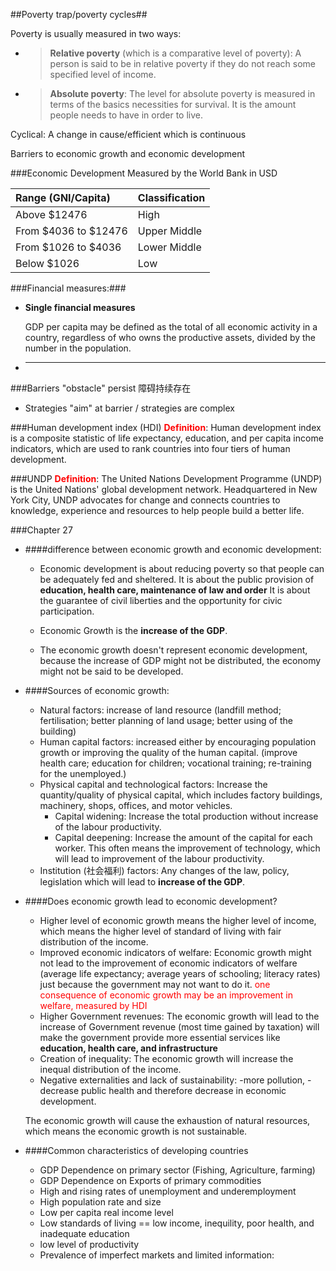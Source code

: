 
##Poverty trap/poverty cycles##

Poverty is usually measured in two ways:

- >**Relative poverty** (which is a comparative level of poverty): A person is said to be in relative poverty if they do not reach some specified level of income.

- >**Absolute poverty**: The level for absolute poverty is measured in terms of the basics necessities for survival. It is the amount people needs to have in order to live.

Cyclical: A change in cause/efficient which is continuous

Barriers to economic growth and economic development

###Economic Development
Measured by the World Bank in USD


Range (GNI/Capita)     | Classification
:--------------------- | :-------------- 
Above \$12476          | High
From \$4036 to \$12476 | Upper Middle
From \$1026 to \$4036  | Lower Middle
Below \$1026           | Low


###Financial measures:###
+ **Single financial measures** 
	
	GDP per capita may be defined as the total of all economic activity in a country, regardless of who owns the productive assets, divided by the number in the population. 


+ ****

###Barriers "obstacle" persist 障碍持续存在
- Strategies "aim" at barrier / strategies are complex 

###Human development index (HDI)
<font color="red">**Definition**</font>: Human development index is a composite statistic of life expectancy, education, and per capita income indicators, which are used to rank countries into four tiers of human development.

###UNDP
<font color="red">**Definition**</font>: The United Nations Development Programme (UNDP) is the United Nations' global development network. Headquartered in New York City, UNDP advocates for change and connects countries to knowledge, experience and resources to help people build a better life.


###Chapter 27

- ####difference between economic growth and economic development:

	+ Economic development is about reducing poverty so that people can be adequately fed and sheltered. It is about the public provision of **education, health care, maintenance of law and order** It is about the guarantee of civil liberties and the opportunity for civic participation. 

	+ Economic Growth is the **increase of the GDP**.

	+ The economic growth doesn't represent economic development, because the increase of GDP might not be distributed, the economy might not be said to be developed.

- ####Sources of economic growth:
	+ Natural factors: increase of land resource (landfill method; fertilisation; better planning of land usage; better using of the building)
	+ Human capital factors: increased either by encouraging population growth or improving the quality of the human capital. (improve health care; education for children; vocational training; re-training for the unemployed.)
	+ Physical capital and technological factors: Increase the quantity/quality of physical capital, which includes factory buildings, machinery, shops, offices, and motor vehicles. 
		- Capital widening: Increase the total production without increase of the labour productivity.
		- Capital deepening: Increase the amount of the capital for each worker. This often means the improvement of technology, which will lead to improvement of the labour productivity.
	+ Institution (社会福利) factors: Any changes of the law, policy, legislation which will lead to **increase of the GDP**.

- ####Does economic growth lead to economic development?
	+ Higher level of economic growth means the higher level of income, which means the higher level of standard of living with fair distribution of the income. 
	+ Improved economic indicators of welfare:
	Economic growth might not lead to the improvement of economic indicators of welfare (average life expectancy; average years of schooling; literacy rates) just because the government may not want to do it.
	<font color="red">one consequence of economic growth may be an improvement in welfare, measured by HDI</font>
	+ Higher Government revenues: The economic growth will lead to the increase of Government revenue (most time gained by taxation) will make the government provide more essential services like **education, health care, and infrastructure**
	+ Creation of inequality:
	The economic growth will increase the inequal distribution of the income.
	+ Negative externalities and lack of sustainability: -more pollution, -decrease public health and therefore decrease in economic development.

	The economic growth will cause the exhaustion of natural resources, which means the economic growth is not sustainable. 

- ####Common characteristics of developing countries
	- GDP Dependence on primary sector (Fishing, Agriculture, farming)
	- GDP Dependence on Exports of primary commodities
	- High and rising rates of unemployment and underemployment
	- High population rate and size
	- Low per capita real income level
	- Low standards of living == low income, inequility, poor health, and inadequate education
	- low level of productivity
	- Prevalence of imperfect markets and limited information:



